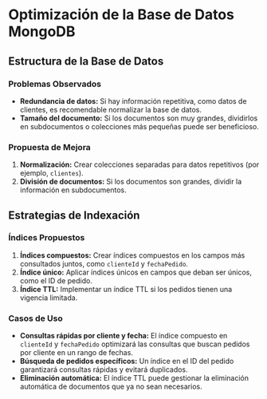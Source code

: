 # Optimización de la Base de Datos MongoDB

## Estructura de la Base de Datos

### Problemas Observados
- **Redundancia de datos:** Si hay información repetitiva, como datos de clientes, es recomendable normalizar la base de datos.
- **Tamaño del documento:** Si los documentos son muy grandes, dividirlos en subdocumentos o colecciones más pequeñas puede ser beneficioso.

### Propuesta de Mejora
1. **Normalización:** Crear colecciones separadas para datos repetitivos (por ejemplo, `clientes`).
2. **División de documentos:** Si los documentos son grandes, dividir la información en subdocumentos.

## Estrategias de Indexación

### Índices Propuestos
1. **Índices compuestos:** Crear índices compuestos en los campos más consultados juntos, como `clienteId` y `fechaPedido`.
2. **Índice único:** Aplicar índices únicos en campos que deban ser únicos, como el ID de pedido.
3. **Índice TTL:** Implementar un índice TTL si los pedidos tienen una vigencia limitada.

### Casos de Uso
- **Consultas rápidas por cliente y fecha:** El índice compuesto en `clienteId` y `fechaPedido` optimizará las consultas que buscan pedidos por cliente en un rango de fechas.
- **Búsqueda de pedidos específicos:** Un índice en el ID del pedido garantizará consultas rápidas y evitará duplicados.
- **Eliminación automática:** El índice TTL puede gestionar la eliminación automática de documentos que ya no sean necesarios.
